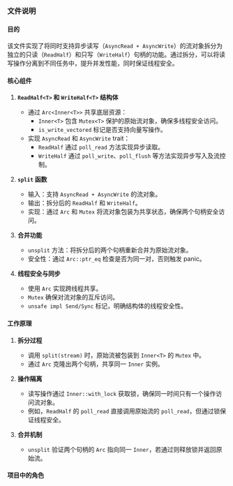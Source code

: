 ### 文件说明

#### 目的
该文件实现了将同时支持异步读写（`AsyncRead + AsyncWrite`）的流对象拆分为独立的只读（`ReadHalf`）和只写（`WriteHalf`）句柄的功能。通过拆分，可以将读写操作分离到不同任务中，提升并发性能，同时保证线程安全。

#### 核心组件
1. **`ReadHalf<T>` 和 `WriteHalf<T>` 结构体**
   - 通过 `Arc<Inner<T>>` 共享底层资源：
     - `Inner<T>` 包含 `Mutex<T>` 保护的原始流对象，确保多线程安全访问。
     - `is_write_vectored` 标记是否支持向量写操作。
   - 实现 `AsyncRead` 和 `AsyncWrite` trait：
     - `ReadHalf` 通过 `poll_read` 方法实现异步读取。
     - `WriteHalf` 通过 `poll_write`、`poll_flush` 等方法实现异步写入及流控制。

2. **`split` 函数**
   - 输入：支持 `AsyncRead + AsyncWrite` 的流对象。
   - 输出：拆分后的 `ReadHalf` 和 `WriteHalf`。
   - 实现：通过 `Arc` 和 `Mutex` 将流对象包装为共享状态，确保两个句柄安全访问。

3. **合并功能**
   - `unsplit` 方法：将拆分后的两个句柄重新合并为原始流对象。
   - 安全性：通过 `Arc::ptr_eq` 检查是否为同一对，否则触发 panic。

4. **线程安全与同步**
   - 使用 `Arc` 实现跨线程共享。
   - `Mutex` 确保对流对象的互斥访问。
   - `unsafe impl Send/Sync` 标记，明确结构体的线程安全性。

#### 工作原理
1. **拆分过程**
   - 调用 `split(stream)` 时，原始流被包装到 `Inner<T>` 的 `Mutex` 中。
   - 通过 `Arc` 克隆出两个句柄，共享同一 `Inner` 实例。

2. **操作隔离**
   - 读写操作通过 `Inner::with_lock` 获取锁，确保同一时间只有一个操作访问流对象。
   - 例如，`ReadHalf` 的 `poll_read` 直接调用原始流的 `poll_read`，但通过锁保证线程安全。

3. **合并机制**
   - `unsplit` 验证两个句柄的 `Arc` 指向同一 `Inner`，若通过则释放锁并返回原始流。

#### 项目中的角色